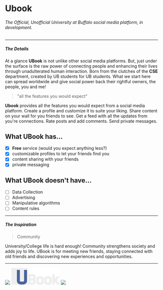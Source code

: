 # Ubook 

###### The Official, Unofficial University at Buffalo social media platform, in development.
___

##### The Details
At a glance **UBook** is not unlike other social media platforms. But, just under the surface is the raw power of
connecting people and enhancing their lives through unadulterated human interaction. Born from the clutches of the
**CSE** department, created by UB students for UB students. What we start here can spread worldwide and give social
power back their rightful owners, the people, you and me!

> \"all the features you would expect\"

**Ubook** provides all the features you would expect from a social media platform. Create a profile and customize it
to suite your liking. Share content on your wall for you friends to see. Get a feed with all the updates from you're
connections. Rate posts and add comments. Send private messages. 

## What UBook has...
- [x] **Free** service (would you expect anything less?)
- [x] customizable profiles to let your friends find you
- [x] content sharing with your friends
- [x] private messaging

## What UBook doesn't have...
- [ ] Data Collection
- [ ] Advertising
- [ ] Manipulative algorithms
- [ ] Content rules
___
##### The Inspiration
> Community

University/College life is hard enough! Community strengthens society and adds joy to life. UBook is for meeting new
friends, staying connected with old friends and discovering new experiences and opportunities.

___
<div background-color="#49639e" position="relative">
   <img src="http://www.buffalo.edu/content/www/brand/identity/university-logo-and-marks/jcr:content/par/image_13.img.209.auto.png/1460123040155.png" width="100px" float="left" display="inline">

   <img src="/user_profile/images/ubook_symbol_logo_forREADME.png" width="160px" backgroundColor="#49639e" float="left" display="inline">
   
   <img src="https://d33wubrfki0l68.cloudfront.net/d2ee4ca35ede2ecd2d2b1257481e56ebfcf13570/34d25/assets/images/tool-icons/markdown-here.png" height="60px" float="left" display="inline">
</div>